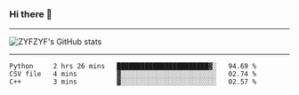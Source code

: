 ### Hi there 👋

-------

<!--

- 🔭 I’m currently working on ...
- 🌱 I’m currently learning Rust
- 👯 I’m looking to collaborate on ...
- 🤔 I’m looking for help with ...
- 💬 Ask me about ...
- 📫 How to reach me: ...
- 😄 Pronouns: ...
- ⚡ Fun fact: ...

-------
-->

![ZYFZYF's GitHub stats](https://github-readme-stats.vercel.app/api?username=ZYFZYF)


-------

<!--START_SECTION:waka-->

```text
Python     2 hrs 26 mins   ███████████████████████▓░   94.69 %
CSV file   4 mins          ▓░░░░░░░░░░░░░░░░░░░░░░░░   02.74 %
C++        3 mins          ▓░░░░░░░░░░░░░░░░░░░░░░░░   02.57 %
```

<!--END_SECTION:waka-->


